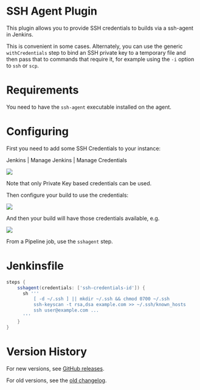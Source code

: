 # SSH Agent Plugin

This plugin allows you to provide SSH credentials to builds via a
ssh-agent in Jenkins.

This is convenient in some cases.
Alternately, you can use the generic `withCredentials` step to bind an SSH private key to a temporary file
and then pass that to commands that require it,
for example using the `-i` option to `ssh` or `scp`.

# Requirements

You need to have the `ssh-agent` executable installed on the agent.

# Configuring

First you need to add some SSH Credentials to your instance:

Jenkins \| Manage Jenkins \| Manage Credentials

![](docs/images/Screen_Shot_2012-10-26_at_12.25.04.png)

Note that only Private Key based credentials can be used.

Then configure your build to use the credentials:

![](docs/images/Screen_Shot_2012-10-26_at_12.26.13.png)

And then your build will have those credentials available, e.g.

![](docs/images/Screen_Shot_2012-10-26_at_11.54.21.png)

From a Pipeline job, use the `sshagent` step.

# Jenkinsfile

```groovy
steps {
    sshagent(credentials: ['ssh-credentials-id']) {
      sh '''
          [ -d ~/.ssh ] || mkdir ~/.ssh && chmod 0700 ~/.ssh
          ssh-keyscan -t rsa,dsa example.com >> ~/.ssh/known_hosts
          ssh user@example.com ...
      '''
    }
}
```

# Version History

For new versions, see [GitHub releases](https://github.com/jenkinsci/ssh-agent-plugin/releases).

For old versions, see the [old changelog](docs/old-changelog.md).
